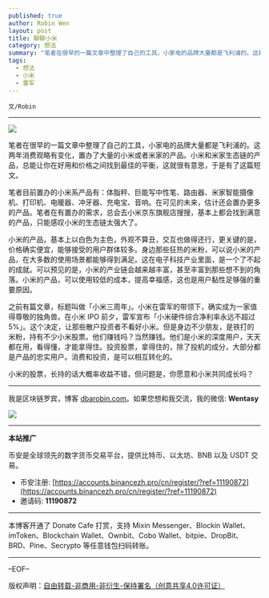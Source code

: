 ```yaml
---
published: true
author: Robin Wen
layout: post
title: 聊聊小米
category: 想法
summary: "笔者在很早的一篇文章中整理了自己的工具，小家电的品牌大量都是飞利浦的。这两年消费观略有变化，置办了大量的小米或者米家的产品。小米和米家生态链的产品，总能让你在好用和价格之间找到最佳的平衡，这就很有意思，于是有了这篇短文。小米的股票，长持的话大概率收益不错，但问题是，你愿意和小米共同成长吗？"
tags:
  - 想法
  - 小米
  - 雷军
---
```


`文/Robin`

***

![](https://cdn.dbarobin.com/ztcdzw7.png)

笔者在很早的一篇文章中整理了自己的工具，小家电的品牌大量都是飞利浦的。这两年消费观略有变化，置办了大量的小米或者米家的产品。小米和米家生态链的产品，总能让你在好用和价格之间找到最佳的平衡，这就很有意思，于是有了这篇短文。

笔者目前置办的小米系产品有：体脂秤、巨能写中性笔、路由器、米家智能摄像机、打印机、电暖器、冲牙器、充电宝、音响。在可见的未来，估计还会置办更多的产品。笔者在有置办的需求，总会去小米京东旗舰店搜搜，基本上都会找到满意的产品，只能感叹小米的生态链太强大了。

小米的产品，基本上以白色为主色，外观不算丑，交互也做得还行，更关键的是，价格确实便宜，能够接受的用户群体较多。身边那些狂热的米粉，可以说小米的产品，在大多数的使用场景都能够得到满足。这在电子科技产业里面，是一个了不起的成就。可以预见的是，小米的产业链会越来越丰富，甚至丰富到那些想不到的角落。小米的产品，可以使用较低的成本，提高幸福感，这也是用户黏性足够强的重要原因。

之前有篇文章，标题叫做「小米三周年」。小米在雷军的带领下，确实成为一家值得尊敬的独角兽。在小米 IPO 前夕，雷军宣布「小米硬件综合净利率永远不超过 5%」。这个决定，让那些散户投资者不看好小米。但是身边不少朋友，是铁打的米粉，持有不少小米股票。他们赚钱吗？当然赚钱。他们是小米的深度用户，天天都在用，看得懂，才能拿得住。投资股票，拿得住的，除了投机的成分，大部分都是产品的忠实用户。消费和投资，是可以相互转化的。

小米的股票，长持的话大概率收益不错，但问题是，你愿意和小米共同成长吗？

***

我是区块链罗宾，博客 [dbarobin.com](https://dbarobin.com/)。如果您想和我交流，我的微信: **Wentasy**

![](https://cdn.dbarobin.com/v4yywe2.png)

***

**本站推广**

币安是全球领先的数字货币交易平台，提供比特币、以太坊、BNB 以及 USDT 交易。

* 币安注册: [https://accounts.binancezh.pro/cn/register/?ref=11190872](https://accounts.binancezh.pro/cn/register/?ref=11190872)
* 邀请码: **11190872**

***

本博客开通了 Donate Cafe 打赏，支持 Mixin Messenger、Blockin Wallet、imToken、Blockchain Wallet、Ownbit、Cobo Wallet、bitpie、DropBit、BRD、Pine、Secrypto 等任意钱包扫码转账。

<center>
    <div class="--donate-button"
         data-button-id="f8b9df0d-af9a-460d-8258-d3f435445075"
    ></div>
</center>

***

–EOF–

版权声明：[自由转载-非商用-非衍生-保持署名（创意共享4.0许可证）](http://creativecommons.org/licenses/by-nc-nd/4.0/deed.zh)